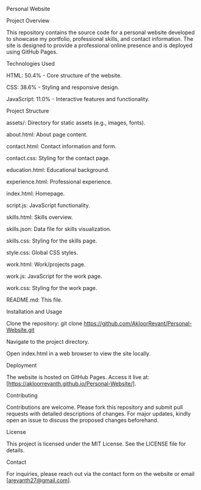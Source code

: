 Personal Website

Project Overview

This repository contains the source code for a personal website developed to showcase my portfolio, professional skills, and contact information. The site is designed to provide a professional online presence and is deployed using GitHub Pages.

Technologies Used

HTML: 50.4% - Core structure of the website.

CSS: 38.6% - Styling and responsive design.

JavaScript: 11.0% - Interactive features and functionality.

Project Structure

assets/: Directory for static assets (e.g., images, fonts).

about.html: About page content.

contact.html: Contact information and form.

contact.css: Styling for the contact page.

education.html: Educational background.

experience.html: Professional experience.

index.html: Homepage.

script.js: JavaScript functionality.

skills.html: Skills overview.

skills.json: Data file for skills visualization.

skills.css: Styling for the skills page.

style.css: Global CSS styles.

work.html: Work/projects page.

work.js: JavaScript for the work page.

work.css: Styling for the work page.

README.md: This file.

Installation and Usage

Clone the repository:  git clone https://github.com/AkloorRevant/Personal-Website.git

Navigate to the project directory.

Open index.html in a web browser to view the site locally.

Deployment

The website is hosted on GitHub Pages. Access it live at: [https://akloorrevanth.github.io/Personal-Website/].

Contributing

Contributions are welcome. Please fork this repository and submit pull requests with detailed descriptions of changes. For major updates, kindly open an issue to discuss the proposed changes beforehand.

License

This project is licensed under the MIT License. See the LICENSE file for details.

Contact

For inquiries, please reach out via the contact form on the website or email [arevanth27@gmail.com].
